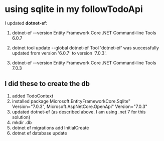 # using sqlite in my followTodoApi

I updated **dotnet-ef**:

1. dotnet-ef --version
Entity Framework Core .NET Command-line Tools
6.0.7

2. dotnet tool update --global dotnet-ef
Tool 'dotnet-ef' was successfully updated from version '6.0.7' to version '7.0.3'.

3. dotnet-ef --version
Entity Framework Core .NET Command-line Tools
7.0.3

## I did these to create the db
1. added TodoContext
2. installed package Microsoft.EntityFrameworkCore.Sqlite" Version="7.0.3", Microsoft.AspNetCore.OpenApi" Version="7.0.3"
3. updated dotnet-ef (as described above. I am using .net 7 for this solution)
4. mkdir .db
5. dotnet ef migrations add InitialCreate
6. dotnet ef database update
